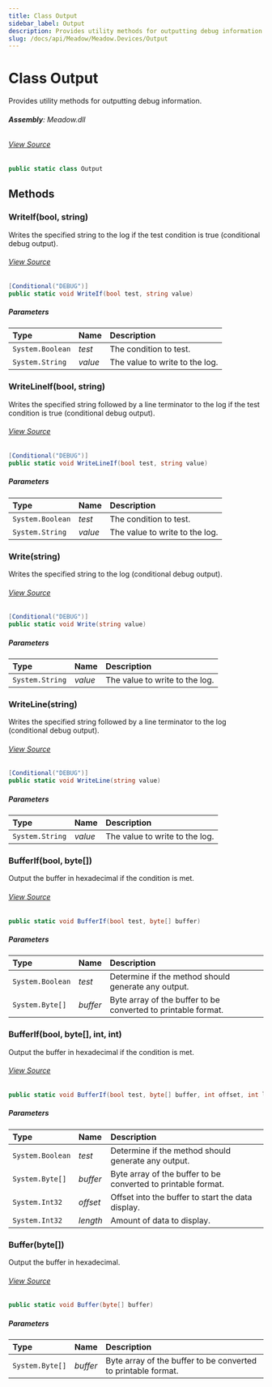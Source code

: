 ```yaml
---
title: Class Output
sidebar_label: Output
description: Provides utility methods for outputting debug information.
slug: /docs/api/Meadow/Meadow.Devices/Output
---
```

# Class Output
Provides utility methods for outputting debug information.

###### **Assembly**: Meadow.dll
###### [View Source](https://github.com/WildernessLabs/Meadow.Core.git/blob/develop/source/Meadow.Core/Utilities/Output.cs#L9)
```csharp title="Declaration"
public static class Output
```
## Methods
### WriteIf(bool, string)
Writes the specified string to the log if the test condition is true (conditional debug output).
###### [View Source](https://github.com/WildernessLabs/Meadow.Core.git/blob/develop/source/Meadow.Core/Utilities/Output.cs#L21)
```csharp title="Declaration"
[Conditional("DEBUG")]
public static void WriteIf(bool test, string value)
```

##### Parameters

| Type | Name | Description |
|:--- |:--- |:--- |
| `System.Boolean` | *test* | The condition to test. |
| `System.String` | *value* | The value to write to the log. |

### WriteLineIf(bool, string)
Writes the specified string followed by a line terminator to the log if the test condition is true (conditional debug output).
###### [View Source](https://github.com/WildernessLabs/Meadow.Core.git/blob/develop/source/Meadow.Core/Utilities/Output.cs#L35)
```csharp title="Declaration"
[Conditional("DEBUG")]
public static void WriteLineIf(bool test, string value)
```

##### Parameters

| Type | Name | Description |
|:--- |:--- |:--- |
| `System.Boolean` | *test* | The condition to test. |
| `System.String` | *value* | The value to write to the log. |

### Write(string)
Writes the specified string to the log (conditional debug output).
###### [View Source](https://github.com/WildernessLabs/Meadow.Core.git/blob/develop/source/Meadow.Core/Utilities/Output.cs#L48)
```csharp title="Declaration"
[Conditional("DEBUG")]
public static void Write(string value)
```

##### Parameters

| Type | Name | Description |
|:--- |:--- |:--- |
| `System.String` | *value* | The value to write to the log. |

### WriteLine(string)
Writes the specified string followed by a line terminator to the log (conditional debug output).
###### [View Source](https://github.com/WildernessLabs/Meadow.Core.git/blob/develop/source/Meadow.Core/Utilities/Output.cs#L58)
```csharp title="Declaration"
[Conditional("DEBUG")]
public static void WriteLine(string value)
```

##### Parameters

| Type | Name | Description |
|:--- |:--- |:--- |
| `System.String` | *value* | The value to write to the log. |

### BufferIf(bool, byte[])
Output the buffer in hexadecimal if the condition is met.
###### [View Source](https://github.com/WildernessLabs/Meadow.Core.git/blob/develop/source/Meadow.Core/Utilities/Output.cs#L169)
```csharp title="Declaration"
public static void BufferIf(bool test, byte[] buffer)
```

##### Parameters

| Type | Name | Description |
|:--- |:--- |:--- |
| `System.Boolean` | *test* | Determine if the method should generate any output. |
| `System.Byte[]` | *buffer* | Byte array of the buffer to be converted to printable format. |

### BufferIf(bool, byte[], int, int)
Output the buffer in hexadecimal if the condition is met.
###### [View Source](https://github.com/WildernessLabs/Meadow.Core.git/blob/develop/source/Meadow.Core/Utilities/Output.cs#L181)
```csharp title="Declaration"
public static void BufferIf(bool test, byte[] buffer, int offset, int length)
```

##### Parameters

| Type | Name | Description |
|:--- |:--- |:--- |
| `System.Boolean` | *test* | Determine if the method should generate any output. |
| `System.Byte[]` | *buffer* | Byte array of the buffer to be converted to printable format. |
| `System.Int32` | *offset* | Offset into the buffer to start the data display. |
| `System.Int32` | *length* | Amount of data to display. |

### Buffer(byte[])
Output the buffer in hexadecimal.
###### [View Source](https://github.com/WildernessLabs/Meadow.Core.git/blob/develop/source/Meadow.Core/Utilities/Output.cs#L197)
```csharp title="Declaration"
public static void Buffer(byte[] buffer)
```

##### Parameters

| Type | Name | Description |
|:--- |:--- |:--- |
| `System.Byte[]` | *buffer* | Byte array of the buffer to be converted to printable format. |

